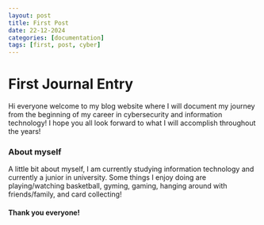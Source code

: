 ```yaml
---
layout: post
title: First Post
date: 22-12-2024
categories: [documentation]
tags: [first, post, cyber]
---
```


# First Journal Entry 

Hi everyone welcome to my blog website where I will document my journey from the beginning of my career in cybersecurity and information technology! I hope you all look forward to what I will accomplish throughout the years!

### About myself

A little bit about myself, I am currently studying information technology and currently a junior in university. Some things I enjoy doing are playing/watching basketball, gyming, gaming, hanging around with friends/family, and card collecting!

#### Thank you everyone!


